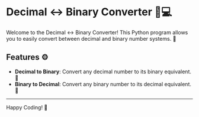 # Decimal ↔ Binary Converter 🔢💻

Welcome to the Decimal ↔ Binary Converter! This Python program allows you to easily convert between decimal and binary number systems. 🌟

## Features ⚙️

- **Decimal to Binary**: Convert any decimal number to its binary equivalent. 🔄
- **Binary to Decimal**: Convert any binary number to its decimal equivalent. 🔄

---

Happy Coding! 🚀

